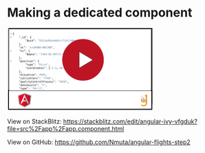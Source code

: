 # Making a dedicated component 


[![](video-player.png)](https://drive.google.com/file/d/18SQ3L9QukajCh6aT87ZqKaD_W4f9WSsZ/view)


View on StackBlitz:
https://stackblitz.com/edit/angular-ivy-vfgduk?file=src%2Fapp%2Fapp.component.html


View on GitHub:
https://github.com/Nmuta/angular-flights-step2






